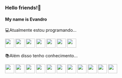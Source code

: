 <h3>Hello friends!👋</h3>
<h4>My name is Evandro</h4>


💻Atualmente estou programando... </br>

<img src="https://cdn.jsdelivr.net/gh/devicons/devicon/icons/c/c-original.svg" width="30" height="30"/> <img src="https://cdn.jsdelivr.net/gh/devicons/devicon/icons/java/java-original.svg" width="30" height="30"/> <img src="https://cdn.jsdelivr.net/gh/devicons/devicon/icons/python/python-original.svg" width="30" height="30"/> <img src="https://cdn.jsdelivr.net/gh/devicons/devicon/icons/php/php-original.svg" width="30" height="30"/> <img src="https://cdn.jsdelivr.net/gh/devicons/devicon/icons/javascript/javascript-original.svg" width="30" height="30"/> <img src="https://cdn.jsdelivr.net/gh/devicons/devicon/icons/typescript/typescript-original.svg" width="30" height="30"/> <img src="https://cdn.jsdelivr.net/gh/devicons/devicon/icons/ruby/ruby-plain.svg" width="30" height="30"/> </br>

📚Além disso tenho conhecimento...</br>

<img src="https://cdn.jsdelivr.net/gh/devicons/devicon/icons/html5/html5-original.svg" width="30" height="30"/> <img src="https://cdn.jsdelivr.net/gh/devicons/devicon/icons/java/java-original.svg" width="30" height="30"/> <img src="https://cdn.jsdelivr.net/gh/devicons/devicon/icons/linux/linux-original.svg" width="30" height="30"/> <img src="https://cdn.jsdelivr.net/gh/devicons/devicon/icons/css3/css3-original-wordmark.svg" width="30" height="30"/> <img src="https://cdn.jsdelivr.net/gh/devicons/devicon/icons/bootstrap/bootstrap-original.svg" width="30" height="30"/> <img src="https://cdn.jsdelivr.net/gh/devicons/devicon/icons/mysql/mysql-plain-wordmark.svg" width="30" height="30"/> <img src="https://cdn.jsdelivr.net/gh/devicons/devicon/icons/googlecloud/googlecloud-plain.svg" width="30" height="30"/> <img src="https://cdn.jsdelivr.net/gh/devicons/devicon/icons/android/android-original.svg" width="30" height="30"/> <img src="https://cdn.jsdelivr.net/gh/devicons/devicon/icons/postgresql/postgresql-original-wordmark.svg" width="30" height="30"/> <img src="https://cdn.jsdelivr.net/gh/devicons/devicon/icons/react/react-original-wordmark.svg" width="30" height="30"/> <img src="https://cdn.jsdelivr.net/gh/devicons/devicon/icons/nodejs/nodejs-original-wordmark.svg" width="30" height="30"/>
          
          
          
          
          
          


          
          
          
          
          
          






